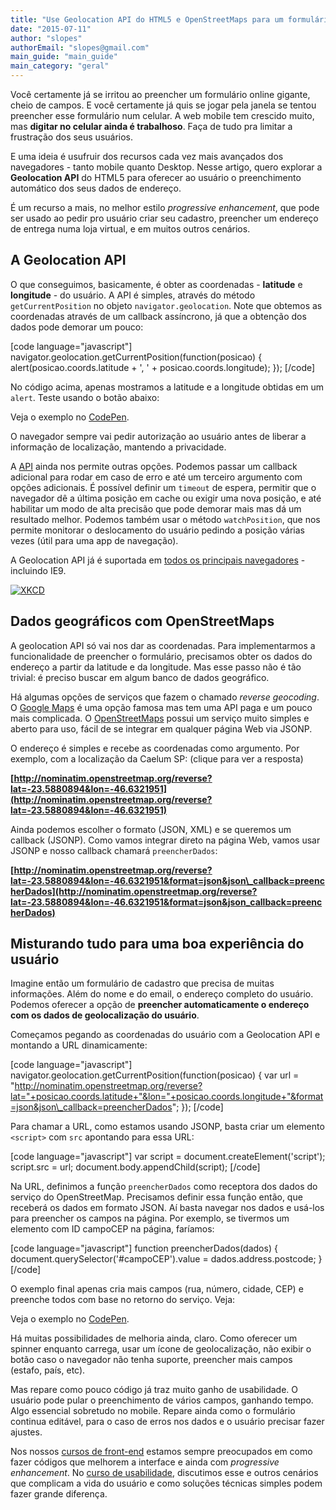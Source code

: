 ```yaml
---
title: "Use Geolocation API do HTML5 e OpenStreetMaps para um formulário mais amigável"
date: "2015-07-11"
author: "slopes"
authorEmail: "slopes@gmail.com"
main_guide: "main_guide"
main_category: "geral"
---
```


Você certamente já se irritou ao preencher um formulário online gigante, cheio de campos. E você certamente já quis se jogar pela janela se tentou preencher esse formulário num celular. A web mobile tem crescido muito, mas **digitar no celular ainda é trabalhoso**. Faça de tudo pra limitar a frustração dos seus usuários.

E uma ideia é usufruir dos recursos cada vez mais avançados dos navegadores - tanto mobile quanto Desktop. Nesse artigo, quero explorar a **Geolocation API** do HTML5 para oferecer ao usuário o preenchimento automático dos seus dados de endereço.

É um recurso a mais, no melhor estilo _progressive enhancement_, que pode ser usado ao pedir pro usuário criar seu cadastro, preencher um endereço de entrega numa loja virtual, e em muitos outros cenários.

## A Geolocation API

O que conseguimos, basicamente, é obter as coordenadas - **latitude** e **longitude** - do usuário. A API é simples, através do método `getCurrentPosition` no objeto `navigator.geolocation`. Note que obtemos as coordenadas através de um callback assíncrono, já que a obtenção dos dados pode demorar um pouco:

\[code language="javascript"\] navigator.geolocation.getCurrentPosition(function(posicao) { alert(posicao.coords.latitude + ', ' + posicao.coords.longitude); }); \[/code\]

No código acima, apenas mostramos a latitude e a longitude obtidas em um `alert`. Teste usando o botão abaixo:

<p data-height="92" data-theme-id="0" data-slug-hash="eNBdEq" data-default-tab="result" data-user="sergiolopes" class="codepen">Veja o exemplo no <a href="http://codepen.io/sergiolopes/pen/eNBdEq/">CodePen</a>.</p>

O navegador sempre vai pedir autorização ao usuário antes de liberar a informação de localização, mantendo a privacidade.

A [API](http://www.w3.org/TR/geolocation-API/) ainda nos permite outras opções. Podemos passar um callback adicional para rodar em caso de erro e até um terceiro argumento com opções adicionais. É possível definir um `timeout` de espera, permitir que o navegador dê a última posição em cache ou exigir uma nova posição, e até habilitar um modo de alta precisão que pode demorar mais mas dá um resultado melhor. Podemos também usar o método `watchPosition`, que nos permite monitorar o deslocamento do usuário pedindo a posição várias vezes (útil para uma app de navegação).

A Geolocation API já é suportada em [todos os principais navegadores](http://caniuse.com/geolocation) - incluindo IE9.

[![](http://imgs.xkcd.com/comics/geoip.png "XKCD")](http://xkcd.com/713/)

## Dados geográficos com OpenStreetMaps

A geolocation API só vai nos dar as coordenadas. Para implementarmos a funcionalidade de preencher o formulário, precisamos obter os dados do endereço a partir da latitude e da longitude. Mas esse passo não é tão trivial: é preciso buscar em algum banco de dados geográfico.

Há algumas opções de serviços que fazem o chamado _reverse geocoding_. O [Google Maps](https://developers.google.com/maps/documentation/geocoding/#ReverseGeocoding) é uma opção famosa mas tem uma API paga e um pouco mais complicada. O [OpenStreetMaps](http://wiki.openstreetmap.org/wiki/Nominatim#Reverse_Geocoding_.2F_Address_lookup) possui um serviço muito simples e aberto para uso, fácil de se integrar em qualquer página Web via JSONP.

O endereço é simples e recebe as coordenadas como argumento. Por exemplo, com a localização da Caelum SP: (clique para ver a resposta)

**[http://nominatim.openstreetmap.org/reverse?lat=-23.5880894&lon=-46.6321951](http://nominatim.openstreetmap.org/reverse?lat=-23.5880894&lon=-46.6321951)**

Ainda podemos escolher o formato (JSON, XML) e se queremos um callback (JSONP). Como vamos integrar direto na página Web, vamos usar JSONP e nosso callback chamará `preencherDados`:

**[http://nominatim.openstreetmap.org/reverse?lat=-23.5880894&lon=-46.6321951&format=json&json\_callback=preencherDados](http://nominatim.openstreetmap.org/reverse?lat=-23.5880894&lon=-46.6321951&format=json&json_callback=preencherDados)**

## Misturando tudo para uma boa experiência do usuário

Imagine então um formulário de cadastro que precisa de muitas informações. Além do nome e do email, o endereço completo do usuário. Podemos oferecer a opção de **preencher automaticamente o endereço com os dados de geolocalização do usuário**.

Começamos pegando as coordenadas do usuário com a Geolocation API e montando a URL dinamicamente:

\[code language="javascript"\] navigator.geolocation.getCurrentPosition(function(posicao) { var url = "http://nominatim.openstreetmap.org/reverse?lat="+posicao.coords.latitude+"&lon="+posicao.coords.longitude+"&format=json&json\_callback=preencherDados"; }); \[/code\]

Para chamar a URL, como estamos usando JSONP, basta criar um elemento `<script>` com `src` apontando para essa URL:

\[code language="javascript"\] var script = document.createElement('script'); script.src = url; document.body.appendChild(script); \[/code\]

Na URL, definimos a função `preencherDados` como receptora dos dados do serviço do OpenStreetMap. Precisamos definir essa função então, que receberá os dados em formato JSON. Aí basta navegar nos dados e usá-los para preencher os campos na página. Por exemplo, se tivermos um elemento com ID campoCEP na página, faríamos:

\[code language="javascript"\] function preencherDados(dados) { document.querySelector('#campoCEP').value = dados.address.postcode; } \[/code\]

O exemplo final apenas cria mais campos (rua, número, cidade, CEP) e preenche todos com base no retorno do serviço. Veja:

<p data-height="500" data-theme-id="0" data-slug-hash="WvoGZa" data-default-tab="result" data-user="sergiolopes" class="codepen">Veja o exemplo no <a href="http://codepen.io/sergiolopes/pen/WvoGZa/">CodePen</a>.</p>

Há muitas possibilidades de melhoria ainda, claro. Como oferecer um spinner enquanto carrega, usar um ícone de geolocalização, não exibir o botão caso o navegador não tenha suporte, preencher mais campos (estafo, país, etc).

Mas repare como pouco código já traz muito ganho de usabilidade. O usuário pode pular o preenchimento de vários campos, ganhando tempo. Algo essencial sobretudo no mobile. Repare ainda como o formulário continua editável, para o caso de erros nos dados e o usuário precisar fazer ajustes.

Nos nossos [cursos de front-end](https://www.caelum.com.br/cursos-web-front-end/) estamos sempre preocupados em como fazer códigos que melhorem a interface e ainda com _progressive enhancement_. No [curso de usabilidade](https://www.caelum.com.br/curso-design-interface-ux-usabilidade/), discutimos esse e outros cenários que complicam a vida do usuário e como soluções técnicas simples podem fazer grande diferença.

<script async src="//assets.codepen.io/assets/embed/ei.js"></script>
